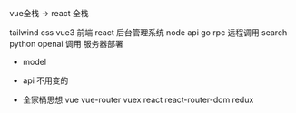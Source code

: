 vue全栈 -> react 全栈

tailwind css
vue3 前端
react 后台管理系统
node api
go   rpc 远程调用  search 
python  openai 调用
服务器部署 

- model
- api 不用变的

- 全家桶思想
    vue vue-router vuex
    react react-router-dom redux
    
